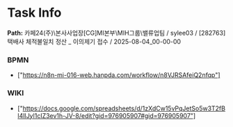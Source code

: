 # Task Info

**Path:** 카페24(주)\본사사업장\[CG]MI본부\MIH그룹\밸류업팀 / sylee03 / [282763] 택배사 체적불일치 정산 _ 이의제기 접수 / 2025-08-04_00-00-00

### BPMN
- ["https://n8n-mi-016-web.hanpda.com/workflow/n8VJRSAfeiQ2nfqp"]

### WIKI
- ["https://docs.google.com/spreadsheets/d/1zXdCw15vPqJetSo5w3T2fBl4lIJyl1cIZ3ev1h-JV-8/edit?gid=976905907#gid=976905907"]

